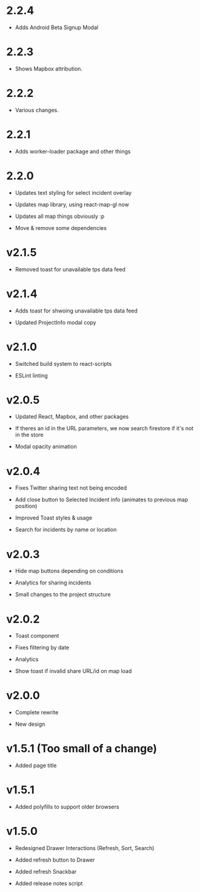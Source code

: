 # 2.2.4

- Adds Android Beta Signup Modal

# 2.2.3

- Shows Mapbox attribution.

# 2.2.2

- Various changes.

# 2.2.1

- Adds worker-loader package and other things

# 2.2.0

- Updates text styling for select incident overlay

- Updates map library, using react-map-gl now

- Updates all map things obviously :p

- Move & remove some dependencies

# v2.1.5

- Removed toast for unavailable tps data feed

# v2.1.4

- Adds toast for shwoing unavailable tps data feed

- Updated ProjectInfo modal copy

# v2.1.0

- Switched build system to react-scripts

- ESLint linting

# v2.0.5

- Updated React, Mapbox, and other packages

- If theres an id in the URL parameters, we now search firestore if it's not in the store

- Modal opacity animation

# v2.0.4

- Fixes Twitter sharing text not being encoded

- Add close button to Selected Incident info (animates to previous map position)

- Improved Toast styles & usage

- Search for incidents by name or location

# v2.0.3

- Hide map buttons depending on conditions

- Analytics for sharing incidents

- Small changes to the project structure

# v2.0.2

- Toast component

- Fixes filtering by date

- Analytics

- Show toast if invalid share URL/id on map load

# v2.0.0

- Complete rewrite

- New design

# v1.5.1 (Too small of a change)

- Added page title

# v1.5.1

- Added polyfills to support older browsers

# v1.5.0

- Redesigned Drawer Interactions (Refresh, Sort, Search)

- Added refresh button to Drawer

- Added refresh Snackbar

- Added release notes script
